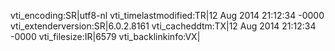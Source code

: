 vti_encoding:SR|utf8-nl
vti_timelastmodified:TR|12 Aug 2014 21:12:34 -0000
vti_extenderversion:SR|6.0.2.8161
vti_cacheddtm:TX|12 Aug 2014 21:12:34 -0000
vti_filesize:IR|6579
vti_backlinkinfo:VX|
